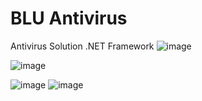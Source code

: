# BLU Antivirus
Antivirus Solution .NET Framework
![image](https://user-images.githubusercontent.com/19478700/129352682-b766fbeb-7aef-43ee-9a93-752bd53aa0c9.png)

![image](https://user-images.githubusercontent.com/19478700/129286325-b177ed1c-7c82-48a8-96d4-1e64c99c3507.png)

![image](https://user-images.githubusercontent.com/19478700/129226403-7a6d4335-8b01-4a3e-b02f-7a8850d43113.png)
![image](https://user-images.githubusercontent.com/19478700/129226430-7e1a3239-a996-4c12-b808-2a5531152154.png)
